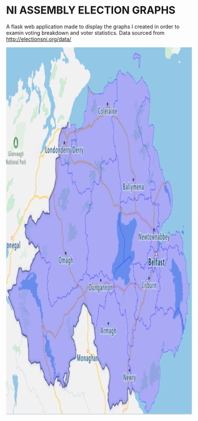 # NI ASSEMBLY ELECTION GRAPHS


<p>A flask web application made to display the graphs I created in order to examin voting breakdown and voter statistics.   Data sourced from <a href="http://electionsni.org/data/">http://electionsni.org/data/</a> </p>

<img src="static/NI_Boundaries.png" alt="NI" width="1000" height="1000">

